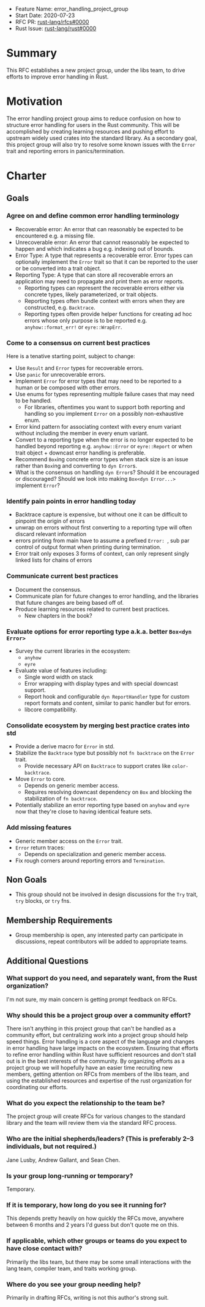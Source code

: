 - Feature Name: error_handling_project_group
- Start Date: 2020-07-23
- RFC PR: [rust-lang/rfcs#0000](https://github.com/rust-lang/rfcs/pull/0000)
- Rust Issue: [rust-lang/rust#0000](https://github.com/rust-lang/rust/issues/0000)

# Summary
[summary]: #summary

This RFC establishes a new project group, under the libs team, to drive efforts to improve error handling in Rust.

# Motivation
[motivation]: #motivation

The error handling project group aims to reduce confusion on how to structure error handling for users in the Rust community. This will be accomplished by creating learning resources and pushing effort to upstream widely used crates into the standard library. As a secondary goal, this project group will also try to resolve some known issues with the `Error` trait and reporting errors in panics/termination.

# Charter
[charter]: #charter

## Goals

### Agree on and define common error handling terminology

- Recoverable error: An error that can reasonably be expected to be encountered e.g. a missing file.
- Unrecoverable error: An error that cannot reasonably be expected to happen and which indicates a bug e.g. indexing out of bounds.
- Error Type: A type that represents a recoverable error. Error types can optionally implement the `Error` trait so that it can be reported to the user or be converted into a trait object.
- Reporting Type: A type that can store all recoverable errors an application may need to propagate and print them as error reports.
    - Reporting types can represent the recoverable errors either via concrete types, likely parameterized, or trait objects.
    - Reporting types often bundle context with errors when they are constructed, e.g. `Backtrace`.
    - Reporting types often provide helper functions for creating ad hoc errors whose only purpose is to be reported e.g. `anyhow::format_err!` or `eyre::WrapErr`.

### Come to a consensus on current best practices

Here is a tenative starting point, subject to change:

- Use `Result` and `Error` types for recoverable errors.
- Use `panic` for unrecoverable errors.
- Implement `Error` for error types that may need to be reported to a human or be composed with other errors.
- Use enums for types representing multiple failure cases that may need to be handled.
    - For libraries, oftentimes you want to support both reporting and handling so you implement `Error` on a possibly non-exhaustive enum.
- Error kind pattern for associating context with every enum variant without including the member in every enum variant.
- Convert to a reporting type when the error is no longer expected to be handled beyond reporting e.g. `anyhow::Error` or `eyre::Report` or when trait object + downcast error handling is preferable.
- Recommend `Box`ing concrete error types when stack size is an issue rather than `Box`ing and converting to `dyn Error`s.
- What is the consensus on handling `dyn Error`s? Should it be encouraged or discouraged? Should we look into making `Box<dyn Error...>` implement `Error`?


### Identify pain points in error handling today

- Backtrace capture is expensive, but without one it can be difficult to pinpoint the origin of errors
- unwrap on errors without first converting to a reporting type will often discard relevant information
- errors printing from main have to assume a prefixed `Error: `, sub par control of output format when printing during termination.
- Error trait only exposes 3 forms of context, can only represent singly linked lists for chains of errors

### Communicate current best practices

- Document the consensus.
- Communicate plan for future changes to error handling, and the libraries that future changes are being based off of.
- Produce learning resources related to current best practices.
    - New chapters in the book?

### Evaluate options for error reporting type a.k.a. better `Box<dyn Error>`

- Survey the current libraries in the ecosystem:
    - `anyhow`
    - `eyre`
- Evaluate value of features including:
    - Single word width on stack
    - Error wrapping with display types and with special downcast support.
    - Report hook and configurable `dyn ReportHandler` type for custom report formats and content, similar to panic handler but for errors.
    - libcore compatibility.

### Consolidate ecosystem by merging best practice crates into std

- Provide a derive macro for `Error` in std.
- Stabilize the `Backtrace` type but possibly not `fn backtrace` on the `Error` trait.
    - Provide necessary API on `Backtrace` to support crates like `color-backtrace`.
- Move `Error` to core.
    - Depends on generic member access.
    - Requires resolving downcast dependency on `Box` and blocking the stabilization of `fn backtrace`.
- Potentially stabilize an error reporting type based on `anyhow` and `eyre` now that they're close to having identical feature sets.

### Add missing features

- Generic member access on the `Error` trait.
- `Error` return traces:
    - Depends on specialization and generic member access.
- Fix rough corners around reporting errors and `Termination`.

## Non Goals

- This group should not be involved in design discussions for the `Try` trait, `try` blocks, or `try` fns.

## Membership Requirements

- Group membership is open, any interested party can participate in discussions, repeat contributors will be added to appropriate teams.

## Additional Questions

### What support do you need, and separately want, from the Rust organization?

I'm not sure, my main concern is getting prompt feedback on RFCs.

### Why should this be a project group over a community effort?

There isn't anything in this project group that can't be handled as a
community effort, but centralizing work into a project group should help
speed things. Error handling is a core aspect of the language and changes in
error handling have large impacts on the ecosystem. Ensuring that efforts to
refine error handling within Rust have sufficient resources and don't stall
out is in the best interests of the community. By organizing efforts as a
project group we will hopefully have an easier time recruiting new members,
getting attention on RFCs from members of the libs team, and using the
established resources and expertise of the rust organization for coordinating
our efforts.

### What do you expect the relationship to the team be?

The project group will create RFCs for various changes to the standard library and the team will review them via the standard RFC process.

### Who are the initial shepherds/leaders? (This is preferably 2–3 individuals, but not required.)

Jane Lusby, Andrew Gallant, and Sean Chen.

### Is your group long-running or temporary?

Temporary.

### If it is temporary, how long do you see it running for?

This depends pretty heavily on how quickly the RFCs move, anywhere between 6 months and 2 years I'd guess but don't quote me on this.

### If applicable, which other groups or teams do you expect to have close contact with?

Primarily the libs team, but there may be some small interactions with the lang team, compiler team, and traits working group.

### Where do you see your group needing help?

Primarily in drafting RFCs, writing is not this author's strong suit.
